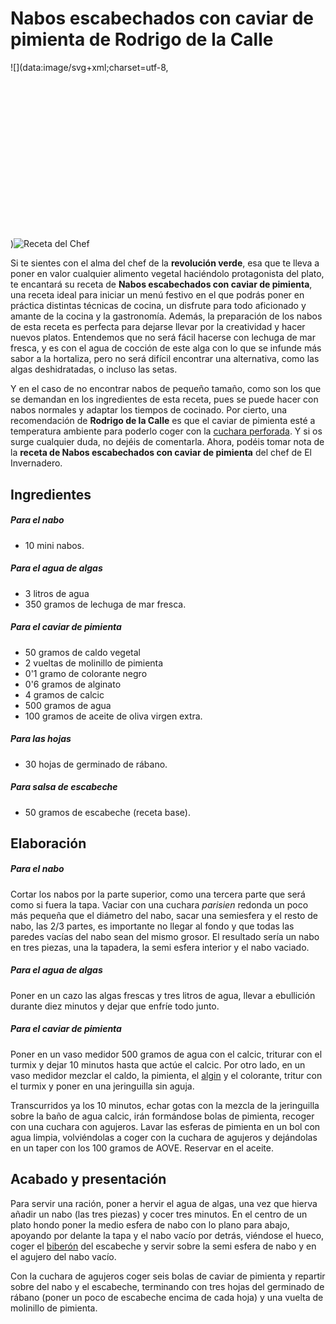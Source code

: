 Nabos escabechados con caviar de pimienta de Rodrigo de la Calle
================================================================

![](data:image/svg+xml;charset=utf-8,<svg height="358px" width="680px" xmlns="http://www.w3.org/2000/svg" version="1.1"/>)![Receta del Chef](https://gastronomiaycia.republica.com/wp-content/uploads/2020/05/nabos_esabeche_rodrigodelac-680x358.jpg)

Si te sientes con el alma del chef de la **revolución verde**, esa que te lleva a poner en valor cualquier alimento vegetal haciéndolo protagonista del plato, te encantará su receta de **Nabos escabechados con caviar de pimienta**, una receta ideal para iniciar un menú festivo en el que podrás poner en práctica distintas técnicas de cocina, un disfrute para todo aficionado y amante de la cocina y la gastronomía. Además, la preparación de los nabos de esta receta es perfecta para dejarse llevar por la creatividad y hacer nuevos platos. Entendemos que no será fácil hacerse con lechuga de mar fresca, y es con el agua de cocción de este alga con lo que se infunde más sabor a la hortaliza, pero no será difícil encontrar una alternativa, como las algas deshidratadas, o incluso las setas.

Y en el caso de no encontrar nabos de pequeño tamaño, como son los que se demandan en los ingredientes de esta receta, pues se puede hacer con nabos normales y adaptar los tiempos de cocinado. Por cierto, una recomendación de **Rodrigo de la Calle** es que el caviar de pimienta esté a temperatura ambiente para poderlo coger con la [cuchara perforada](https://gastronomiaycia.republica.com/2015/01/02/cuchara-perforada/). Y si os surge cualquier duda, no dejéis de comentarla. Ahora, podéis tomar nota de la **receta de Nabos escabechados con caviar de pimienta** del chef de El Invernadero.

Ingredientes
------------

##### Para el nabo

*   10 mini nabos.

##### Para el agua de algas

*   3 litros de agua
*   350 gramos de lechuga de mar fresca.

##### Para el caviar de pimienta

*   50 gramos de caldo vegetal
*   2 vueltas de molinillo de pimienta
*   0'1 gramo de colorante negro
*   0'6 gramos de alginato
*   4 gramos de calcic
*   500 gramos de agua
*   100 gramos de aceite de oliva virgen extra.

##### Para las hojas

*   30 hojas de germinado de rábano.

##### Para salsa de escabeche

*   50 gramos de escabeche (receta base).

Elaboración
-----------

##### Para el nabo

Cortar los nabos por la parte superior, como una tercera parte que será como si fuera la tapa. Vaciar con una cuchara _parisien_ redonda un poco más pequeña que el diámetro del nabo, sacar una semiesfera y el resto de nabo, las 2/3 partes, es importante no llegar al fondo y que todas las paredes vacías del nabo sean del mismo grosor. El resultado sería un nabo en tres piezas, una la tapadera, la semi esfera interior y el nabo vaciado.

##### Para el agua de algas

Poner en un cazo las algas frescas y tres litros de agua, llevar a ebullición durante diez minutos y dejar que enfríe todo junto.

##### Para el caviar de pimienta

Poner en un vaso medidor 500 gramos de agua con el calcic, triturar con el turmix y dejar 10 minutos hasta que actúe el calcic. Por otro lado, en un vaso medidor mezclar el caldo, la pimienta, el [algin](https://gastronomiaycia.republica.com/2008/03/08/minikit-sferificacion/) y el colorante, tritur con el turmix y poner en una jeringuilla sin aguja.

Transcurridos ya los 10 minutos, echar gotas con la mezcla de la jeringuilla sobre la baño de agua calcic, irán formándose bolas de pimienta, recoger con una cuchara con agujeros. Lavar las esferas de pimienta en un bol con agua limpia, volviéndolas a coger con la cuchara de agujeros y dejándolas en un taper con los 100 gramos de AOVE. Reservar en el aceite.

Acabado y presentación
----------------------

Para servir una ración, poner a hervir el agua de algas, una vez que hierva añadir un nabo (las tres piezas) y cocer tres minutos. En el centro de un plato hondo poner la medio esfera de nabo con lo plano para abajo, apoyando por delante la tapa y el nabo vacío por detrás, viéndose el hueco, coger el [biberón](https://gastronomiaycia.republica.com/2008/10/07/biberones-de-cocina/) del escabeche y servir sobre la semi esfera de nabo y en el agujero del nabo vacío.

Con la cuchara de agujeros coger seis bolas de caviar de pimienta y repartir sobre del nabo y el escabeche, terminando con tres hojas del germinado de rábano (poner un poco de escabeche encima de cada hoja) y una vuelta de molinillo de pimienta.
